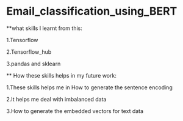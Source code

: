 # Email_classification_using_BERT

**what skills I learnt from this:

1.Tensorflow

2.Tensorflow_hub

3.pandas and sklearn

** How these skills helps in my future work:

1.These skills helps me in How to generate the sentence encoding

2.It helps me deal with imbalanced data

3.How to generate the embedded vectors for text data 
